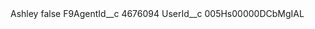 <?xml version="1.0" encoding="UTF-8"?>
<CustomMetadata xmlns="http://soap.sforce.com/2006/04/metadata" xmlns:xsi="http://www.w3.org/2001/XMLSchema-instance" xmlns:xsd="http://www.w3.org/2001/XMLSchema">
    <label>Ashley</label>
    <protected>false</protected>
    <values>
        <field>F9AgentId__c</field>
        <value xsi:type="xsd:string">4676094</value>
    </values>
    <values>
        <field>UserId__c</field>
        <value xsi:type="xsd:string">005Hs00000DCbMgIAL</value>
    </values>
</CustomMetadata>
